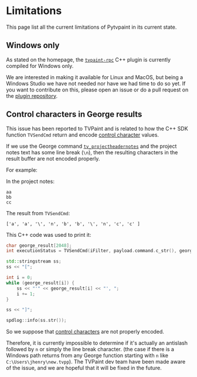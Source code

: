 # Limitations

This page list all the current limitations of Pytvpaint in its current state.

## Windows only

As stated on the homepage, the [`tvpaint-rpc`](https://github.com/brunchstudio/tvpaint-rpc) C++ plugin is currently compiled for Windows only.

We are interested in making it available for Linux and MacOS, but being a Windows Studio we have not needed nor have we had time to do so yet. If you want to contribute on this, please open an issue or do a pull request on the [plugin repository](https://github.com/brunchstudio/tvpaint-rpc/issues).

## Control characters in George results

This issue has been reported to TVPaint and is related to how the C++ SDK function `TVSendCmd` return and encode [control character](https://en.wikipedia.org/wiki/Control_character) values.

If we use the George command [`tv_projectheadernotes`](https://www.tvpaint.com/doc/tvpaint-animation-11/george-commands#tv_projectheadernotes) and the project notes text has some line break (`\n`), then the resulting characters in the result buffer are not encoded properly.

For example:

In the project notes:

```
aa
bb
cc
```

The result from `TVSendCmd`:

```console
['a', 'a', '\', 'n', 'b', 'b', '\', 'n', 'c', 'c' ]
```

This C++ code was used to print it:

```cpp
char george_result[2048];
int executionStatus = TVSendCmd(iFilter, payload.command.c_str(), george_result);

std::stringstream ss;
ss << "[";

int i = 0;
while (george_result[i]) {
    ss << "'" << george_result[i] << "', ";
    i += 1;
}

ss << "]";

spdlog::info(ss.str());
```

So we suppose that [control characters](https://en.wikipedia.org/wiki/Control_character) are not properly encoded.

Therefore, it is currently impossible to determine if it's actually an antislash followed by `n` or simply the line break character. (the case if there is a Windows path returns from any George function starting with `n` like `C:\Users\jhenry\new.tvpp`). 
The TVPaint dev team have been made aware of the issue, and we are hopeful that it will be fixed in the future.
